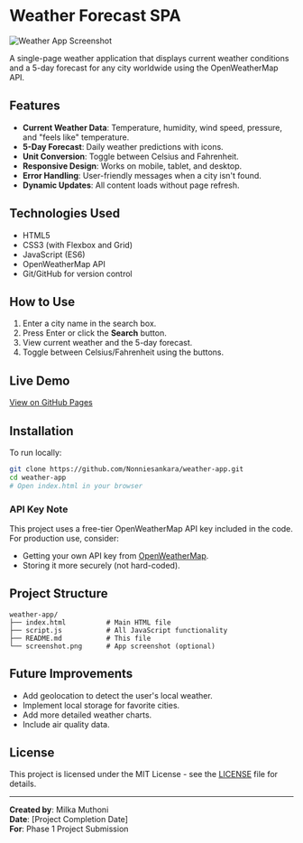 # Weather Forecast SPA

![Weather App Screenshot](screenshot.png) <!-- Replace with your actual screenshot -->

A single-page weather application that displays current weather conditions and a 5-day forecast for any city worldwide using the OpenWeatherMap API.

## Features
- **Current Weather Data**: Temperature, humidity, wind speed, pressure, and "feels like" temperature.
- **5-Day Forecast**: Daily weather predictions with icons.
- **Unit Conversion**: Toggle between Celsius and Fahrenheit.
- **Responsive Design**: Works on mobile, tablet, and desktop.
- **Error Handling**: User-friendly messages when a city isn't found.
- **Dynamic Updates**: All content loads without page refresh.

## Technologies Used
- HTML5
- CSS3 (with Flexbox and Grid)
- JavaScript (ES6)
- OpenWeatherMap API
- Git/GitHub for version control

## How to Use
1. Enter a city name in the search box.
2. Press Enter or click the **Search** button.
3. View current weather and the 5-day forecast.
4. Toggle between Celsius/Fahrenheit using the buttons.

## Live Demo
[View on GitHub Pages](#) <!-- Replace with your actual GitHub Pages URL -->

## Installation
To run locally:
```bash
git clone https://github.com/Nonniesankara/weather-app.git
cd weather-app
# Open index.html in your browser
```

### API Key Note
This project uses a free-tier OpenWeatherMap API key included in the code. For production use, consider:
- Getting your own API key from [OpenWeatherMap](https://openweathermap.org/).
- Storing it more securely (not hard-coded).

## Project Structure
```
weather-app/
├── index.html          # Main HTML file
├── script.js           # All JavaScript functionality
├── README.md           # This file
└── screenshot.png      # App screenshot (optional)
```

## Future Improvements
- Add geolocation to detect the user's local weather.
- Implement local storage for favorite cities.
- Add more detailed weather charts.
- Include air quality data.

## License
This project is licensed under the MIT License - see the [LICENSE](LICENSE) file for details.

---

**Created by**: Milka Muthoni  
**Date**: [Project Completion Date]  
**For**: Phase 1 Project Submission
